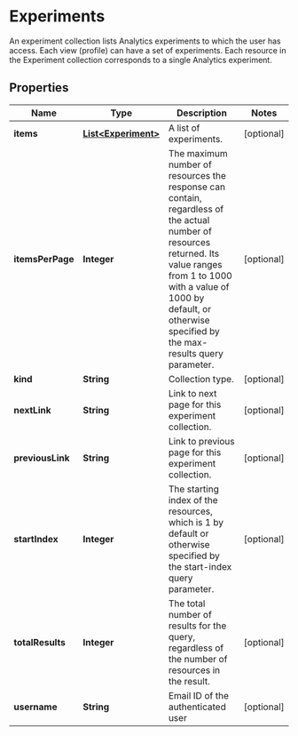 

# Experiments

An experiment collection lists Analytics experiments to which the user has access. Each view (profile) can have a set of experiments. Each resource in the Experiment collection corresponds to a single Analytics experiment.

## Properties

| Name | Type | Description | Notes |
|------------ | ------------- | ------------- | -------------|
|**items** | [**List&lt;Experiment&gt;**](Experiment.md) | A list of experiments. |  [optional] |
|**itemsPerPage** | **Integer** | The maximum number of resources the response can contain, regardless of the actual number of resources returned. Its value ranges from 1 to 1000 with a value of 1000 by default, or otherwise specified by the max-results query parameter. |  [optional] |
|**kind** | **String** | Collection type. |  [optional] |
|**nextLink** | **String** | Link to next page for this experiment collection. |  [optional] |
|**previousLink** | **String** | Link to previous page for this experiment collection. |  [optional] |
|**startIndex** | **Integer** | The starting index of the resources, which is 1 by default or otherwise specified by the start-index query parameter. |  [optional] |
|**totalResults** | **Integer** | The total number of results for the query, regardless of the number of resources in the result. |  [optional] |
|**username** | **String** | Email ID of the authenticated user |  [optional] |




